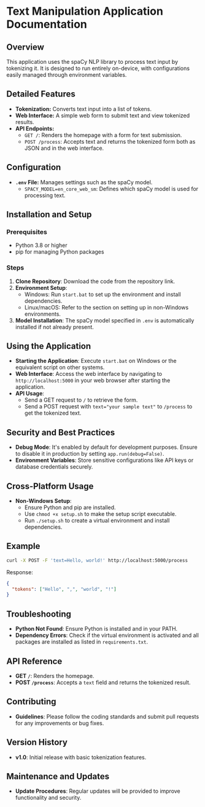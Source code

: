# Text Manipulation Application Documentation

## Overview
This application uses the spaCy NLP library to process text input by tokenizing it. It is designed to run entirely on-device, with configurations easily managed through environment variables.

## Detailed Features
- **Tokenization:** Converts text input into a list of tokens.
- **Web Interface:** A simple web form to submit text and view tokenized results.
- **API Endpoints:** 
  - `GET /`: Renders the homepage with a form for text submission.
  - `POST /process`: Accepts text and returns the tokenized form both as JSON and in the web interface.

## Configuration
- **`.env` File:** Manages settings such as the spaCy model.
  - `SPACY_MODEL=en_core_web_sm`: Defines which spaCy model is used for processing text.

## Installation and Setup
### Prerequisites
- Python 3.8 or higher
- pip for managing Python packages

### Steps
1. **Clone Repository**: Download the code from the repository link.
2. **Environment Setup**:
   - Windows: Run `start.bat` to set up the environment and install dependencies.
   - Linux/macOS: Refer to the section on setting up in non-Windows environments.
3. **Model Installation**: The spaCy model specified in `.env` is automatically installed if not already present.

## Using the Application
- **Starting the Application**: Execute `start.bat` on Windows or the equivalent script on other systems.
- **Web Interface**: Access the web interface by navigating to `http://localhost:5000` in your web browser after starting the application.
- **API Usage**:
  - Send a GET request to `/` to retrieve the form.
  - Send a POST request with `text="your sample text"` to `/process` to get the tokenized text.

## Security and Best Practices
- **Debug Mode**: It's enabled by default for development purposes. Ensure to disable it in production by setting `app.run(debug=False)`.
- **Environment Variables**: Store sensitive configurations like API keys or database credentials securely.

## Cross-Platform Usage
- **Non-Windows Setup**:
  - Ensure Python and pip are installed.
  - Use `chmod +x setup.sh` to make the setup script executable.
  - Run `./setup.sh` to create a virtual environment and install dependencies.

## Example
```bash
curl -X POST -F 'text=Hello, world!' http://localhost:5000/process
```
Response:
```json
{
  "tokens": ["Hello", ",", "world", "!"]
}
```

## Troubleshooting
- **Python Not Found**: Ensure Python is installed and in your PATH.
- **Dependency Errors**: Check if the virtual environment is activated and all packages are installed as listed in `requirements.txt`.

## API Reference
- **GET `/`**: Renders the homepage.
- **POST `/process`**: Accepts a `text` field and returns the tokenized result.

## Contributing
- **Guidelines**: Please follow the coding standards and submit pull requests for any improvements or bug fixes.

## Version History
- **v1.0**: Initial release with basic tokenization features.

## Maintenance and Updates
- **Update Procedures**: Regular updates will be provided to improve functionality and security.

